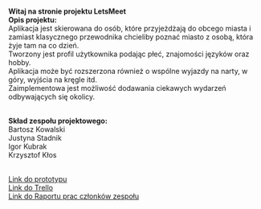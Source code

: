 <br><b>Witaj na stronie projektu LetsMeet</b>
<br><b>Opis projektu:</b>
<br>Aplikacja jest skierowana do osób, które przyjeżdżają do obcego miasta i zamiast klasycznego przewodnika chcieliby poznać miasto z osobą, która żyje tam na co dzień. 
<br>Tworzony jest profil użytkownika podając płeć, znajomości języków oraz hobby.
<br>Aplikacja może być rozszerzona również o wspólne wyjazdy na narty, w góry, wyjścia na kręgle itd. 
<br>Zaimplementowa jest możliwość dodawania ciekawych wydarzeń odbywających się okolicy.

<br><b>Skład zespołu projektowego:</b>
<br>Bartosz Kowalski
<br>Justyna Stadnik
<br>Igor Kubrak
<br>Krzysztof Kłos

<br><a target="_blank" href="https://github.com/LetsMeetBAI/LetsMeet/blob/master/LetsMeet.pdf">Link do prototypu
<br><a target="_blank" href="https://trello.com/b/y8X8UsU0/aplikacja-letsmeet"> Link do Trello
<br>Link do Raportu prac członków zespołu
